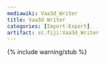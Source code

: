 ```yaml
---
mediawiki: Vaa3d_Writer
title: Vaa3d Writer
categories: [Import-Export]
artifact: sc.fiji:Vaa3d_Writer
---
```


{% include warning/stub %}


 
